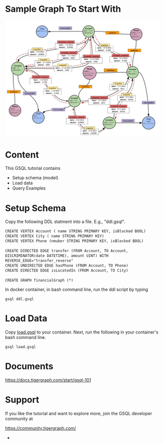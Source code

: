 Sample Graph To Start With 
==============================
![Financial Graph](./FinancialGraph.jpg)

Content
==============
This GSQL tutorial contains 

- Setup schema (model)
- Load data
- Query Examples


Setup Schema
===============
Copy the following DDL statment into a file. E.g., "ddl.gsql". 
```
CREATE VERTEX Account ( name STRING PRIMARY KEY, isBlocked BOOL)
CREATE VERTEX City ( name STRING PRIMARY KEY)
CREATE VERTEX Phone (nmuber STRING PRIMARY KEY, isBlocked BOOL)

CREATE DIRECTED EDGE transfer (FROM Account, TO Account, DISCRIMINATOR(date DATETIME), amount UINT) WITH REVERSE_EDGE="transfer_reverse"
CREATE UNDIRECTED EDGE hasPhone (FROM Account, TO Phone)
CREATE DIRECTED EDGE isLocatedIn (FROM Account, TO City)

CREATE GRAPH financialGraph (*)
```
In docker container, in bash command line, run the ddl script by typing
```
gsql ddl.gsql
```

Load Data
============
Copy [load.gsql](./script/load.gsql) to your container. 
Next, run the following in your container's bash command line. 
```
gsql load.gsql
```
Documents
==============
https://docs.tigergraph.com/start/gsql-101


Support
===============
If you like the tutorial and want to explore more, join the GSQL developer community at 

https://community.tigergraph.com/


- 
